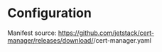# Configuration
Manifest source:
https://github.com/jetstack/cert-manager/releases/download/<Version>/cert-manager.yaml
